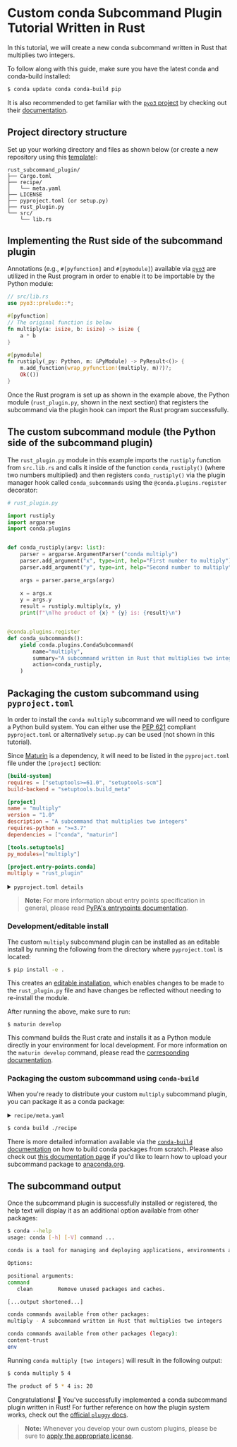 [template]: https://github.com/conda/conda-plugin-template/generate
[pyo3 docs]: https://pyo3.rs/latest/
[pyproject.toml docs]: https://packaging.python.org/en/latest/tutorials/packaging-projects/#creating-pyproject-toml
[entrypoints docs]: https://packaging.python.org/en/latest/specifications/entry-points/
[editable install doc]: https://pip.pypa.io/en/stable/topics/local-project-installs/#editable-installs
[maturin develop docs]: https://www.maturin.rs/develop.html
[build conda packages]: https://docs.conda.io/projects/conda-build/en/latest/user-guide/tutorials/build-pkgs.html
[upload to anaconda.org]: https://docs.anaconda.com/anacondaorg/user-guide/tasks/work-with-packages/#uploading-packages
[anaconda.org site]: https://anaconda.org/
[licenses]: https://docs.conda.io/projects/conda/en/latest/dev-guide/plugin-api/index.html#a-note-on-licensing
[pep 621]: https://peps.python.org/pep-0621/
[maturin]: https://github.com/PyO3/maturin
[pyo3]: https://github.com/PyO3/pyo3
[pluggy docs]: https://pluggy.readthedocs.io/en/stable/index.html

# Custom conda Subcommand Plugin Tutorial Written in Rust

In this tutorial, we will create a new conda subcommand written in Rust that multiplies two integers.

To follow along with this guide, make sure you have the latest conda and conda-build installed:

```bash
$ conda update conda conda-build pip
```

It is also recommended to get familiar with the [`pyo3` project][pyo3] by checking out their [documentation][pyo3 docs].

## Project directory structure

Set up your working directory and files as shown below (or create a new repository using this [template][template]):

```
rust_subcommand_plugin/
├── Cargo.toml
├── recipe/
│   └── meta.yaml
├── LICENSE
├── pyproject.toml (or setup.py)
├── rust_plugin.py
└── src/
    └── lib.rs
```

## Implementing the Rust side of the subcommand plugin

Annotations (e.g., `#[pyfunction]` and `#[pymodule]`) available via [`pyo3`][pyo3] are utilized in the Rust program in order to enable it to be importable by the Python module:

```rust
// src/lib.rs
use pyo3::prelude::*;

#[pyfunction]
// The original function is below
fn multiply(a: isize, b: isize) -> isize {
    a * b
}

#[pymodule]
fn rustiply(_py: Python, m: &PyModule) -> PyResult<()> {
    m.add_function(wrap_pyfunction!(multiply, m)?)?;
    Ok(())
}
```

Once the Rust program is set up as shown in the example above, the Python module (`rust_plugin.py`, shown in the next section) that registers the subcommand via the plugin hook can import the Rust program successfully.

## The custom subcommand module (the Python side of the subcommand plugin)

The `rust_plugin.py` module in this example imports the `rustiply` function from `src.lib.rs` and calls it inside of the function `conda_rustiply()` (where two numbers multiplied) and then registers `conda_rustiply()` via the plugin manager hook called `conda_subcommands` using the `@conda.plugins.register` decorator:

```python
# rust_plugin.py

import rustiply
import argparse
import conda.plugins


def conda_rustiply(argv: list):
    parser = argparse.ArgumentParser("conda multiply")
    parser.add_argument("x", type=int, help="First number to multiply")
    parser.add_argument("y", type=int, help="Second number to multiply")

    args = parser.parse_args(argv)
    
    x = args.x
    y = args.y
    result = rustiply.multiply(x, y)
    print(f"\nThe product of {x} * {y} is: {result}\n")


@conda.plugins.register
def conda_subcommands():
    yield conda.plugins.CondaSubcommand(
        name="multiply",
        summary="A subcommand written in Rust that multiplies two integers",
        action=conda_rustiply,
    )
```

## Packaging the custom subcommand using `pyproject.toml`

In order to install the `conda multiply` subcommand we will need to configure a Python build system. You can either use the [PEP 621][pep 621] compliant `pyproject.toml` or alternatively `setup.py` can be used (not shown in this tutorial).

Since [Maturin][maturin] is a dependency, it will need to be listed in the `pyproject.toml` file under the `[project]` section:

```toml
[build-system]
requires = ["setuptools>=61.0", "setuptools-scm"]
build-backend = "setuptools.build_meta"

[project]
name = "multiply"
version = "1.0"
description = "A subcommand that multiplies two integers"
requires-python = ">=3.7"
dependencies = ["conda", "maturin"]

[tools.setuptools]
py_modules=["multiply"]

[project.entry-points.conda]
multiply = "rust_plugin"
```

<details>
<summary><code>pyproject.toml details</code></summary>

> #### `[build-system]`
> - `requires` This is a list of requirement specifiers for build-time dependencies of a package.
> - `build-backend` Build backends have the ability to accept configuration settings, which can change the way that the package building is handled.
> 
> #### `[project]`
> * `name` (required) This is the name of the package that contains your subcommand. This is also how others will find your subcommand package if you choose to upload it to PyPI.
> * `version` (required) The version of the project; can be specified *either* statically or listed as dynamic.
> `description` A brief description of the project.
> * `requires-python` The version(s) of Python required by your project.
> * `dependencies` These are all of the dependencies for your project. This specific subcommand example requires both `conda` and `maturin`, which is why they are both listed here.
>
> For more information on `pyproject.toml` see the [PyPA packaging documentation][pyproject.toml docs].

</details>


> **Note:**
> For more information about entry points specification in general, please read [PyPA's entrypoints documentation][entrypoints docs].

### Development/editable install

The custom `multiply` subcommand plugin can be installed as an editable install by running the following from the directory where `pyproject.toml` is located:

```bash
$ pip install -e .
```

This creates an [editable installation][editable install doc], which enables changes to be made to the `rust_plugin.py` file and have changes be reflected without needing to re-install the module.

After running the above, make sure to run:

```
$ maturin develop
```

This command builds the Rust crate and installs it as a Python module directly in your environment for local development. For more information on the `maturin develop` command, please read the [corresponding documentation][maturin develop docs].

### Packaging the custom subcommand using `conda-build`

When you're ready to distribute your custom `multiply` subcommand plugin, you can package it as a conda package:

<details>
<summary><code>recipe/meta.yaml</code></summary>

```yaml
package:
  name: multiply
  version: 1.0

source:
  path: ../

build:
  script: $PYTHON -m pip install --no-deps .

requirements:
  host:
    - python >=3.7

  run:
    - conda
    - python >=3.7
    - maturin

about:
  home: https://github.com/conda/conda-plugin-template/subcommand_plugin_examples/rust_subcommand_plugin_tutorial/multiply
  license: BSD-3-Clause
  license_file: LICENSE
  summary: A subcommand written in Rust that multiplies two integers
```

</details>

```bash
$ conda build ./recipe
```

There is more detailed information available via the [`conda-build` documentation][build conda packages] on how to build conda packages from scratch. Please also check out [this documentation page][upload to anaconda.org] if you'd like to learn how to upload your subcommand package to [anaconda.org][anaconda.org site].

## The subcommand output

Once the subcommand plugin is successfully installed or registered, the help text will display it as an additional option available from other packages:

```bash
$ conda --help
usage: conda [-h] [-V] command ...

conda is a tool for managing and deploying applications, environments and packages.

Options:

positional arguments:
command
   clean        Remove unused packages and caches.

[...output shortened...]

conda commands available from other packages:
multiply - A subcommand written in Rust that multiplies two integers

conda commands available from other packages (legacy):
content-trust
env
```

Running `conda multiply [two integers]` will result in the following output:

```bash
$ conda multiply 5 4

The product of 5 * 4 is: 20
```

Congratulations! 🎉 You've successfully implemented a conda subcommand plugin written in Rust! For further reference on how the plugin system works, check out the [official `pluggy` docs][pluggy docs].

> **Note:**
> Whenever you develop your own custom plugins, please be sure to [apply the appropriate license][licenses].
